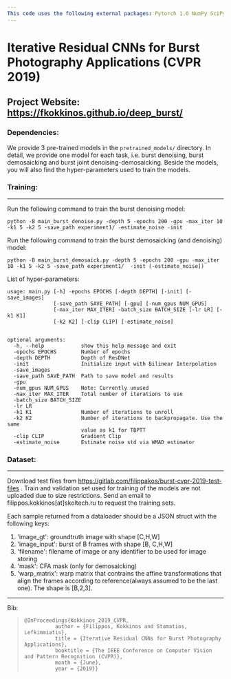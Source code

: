 ```yaml
---
This code uses the following external packages: Pytorch 1.0 NumPy SciPy Matplotlib OpenCV lmdb
---
```


# Iterative Residual CNNs for Burst Photography Applications (CVPR 2019)

## Project Website: <https://fkokkinos.github.io/deep_burst/>

### Dependencies:

We provide 3 pre-trained models in the `pretrained_models/` directory. In detail, we provide one model for each task, i.e. burst denoising, burst demosaicking and burst joint denoising-demosaicking. Beside the models, you will also find the hyper-parameters used to train the models.

### Training:

--------------------------------------------------------------------------------

Run the following command to train the burst denoising model:

```shell
python -B main_burst_denoise.py -depth 5 -epochs 200 -gpu -max_iter 10 -k1 5 -k2 5 -save_path experiment1/ -estimate_noise -init
```

Run the following command to train the burst demosaicking (and denoising) model:

```shell
python -B main_burst_demosaick.py -depth 5 -epochs 200 -gpu -max_iter 10 -k1 5 -k2 5 -save_path experiment1/  -init (-estimate_noise])
```

List of hyper-parameters:

```shell
usage: main.py [-h] -epochs EPOCHS [-depth DEPTH] [-init] [-save_images]
               [-save_path SAVE_PATH] [-gpu] [-num_gpus NUM_GPUS]
               [-max_iter MAX_ITER] -batch_size BATCH_SIZE [-lr LR] [-k1 K1]
               [-k2 K2] [-clip CLIP] [-estimate_noise]


optional arguments:
  -h, --help            show this help message and exit
  -epochs EPOCHS        Number of epochs
  -depth DEPTH          Depth of ResDNet
  -init                 Initialize input with Bilinear Interpolation
  -save_images
  -save_path SAVE_PATH  Path to save model and results
  -gpu
  -num_gpus NUM_GPUS    Note: Currently unused
  -max_iter MAX_ITER    Total number of iterations to use
  -batch_size BATCH_SIZE
  -lr LR
  -k1 K1                Number of iterations to unroll
  -k2 K2                Number of iterations to backpropagate. Use the same
                        value as k1 for TBPTT
  -clip CLIP            Gradient Clip
  -estimate_noise       Estimate noise std via WMAD estimator
```

### Dataset:

--------------------------------------------------------------------------------

Download test files from <https://gitlab.com/filippakos/burst-cvpr-2019-test-files> . Train and validation set used for training of the models are not uploaded due to size restrictions. Send an email to filippos.kokkinos[at]skoltech.ru to request the training sets.

Each sample returned from a dataloader should be a JSON struct with the following keys:

1. 'image_gt': groundtruth image with shape [C,H,W]
2. 'image_input': burst of B frames with shape [B, C,H,W]
3. 'filename': filename of image or any identifier to be used for image storing
4. 'mask': CFA mask (only for demosaicking)
5. 'warp_matrix': warp matrix that contrains the affine transformations that align the frames according to reference(always assumed to be the last one). The shape is [B,2,3].

--------------------------------------------------------------------------------

Bib:

> ```
> @InProceedings{Kokkinos_2019_CVPR,
>           author = {Filippos, Kokkinos and Stamatios, Lefkimmiatis},
>           title = {Iterative Residual CNNs for Burst Photography Applications},
>           booktitle = {The IEEE Conference on Computer Vision and Pattern Recognition (CVPR)},
>           month = {June},
>           year = {2019}}
> ```
